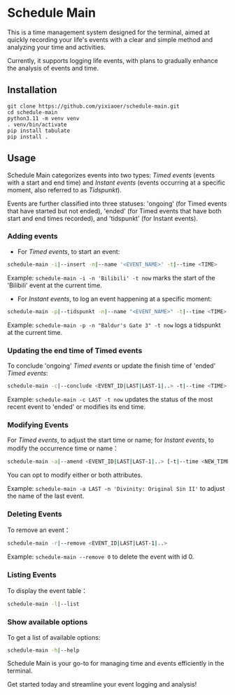 # Schedule Main

This is a time management system designed for the terminal, aimed at quickly recording your life's events with a clear and simple method and analyzing your time and activities. 

Currently, it supports logging life events, with plans to gradually enhance the analysis of events and time.

## Installation

```shell
git clone https://github.com/yixiaoer/schedule-main.git
cd schedule-main
python3.11 -m venv venv
. venv/bin/activate
pip install tabulate
pip install .
```

## Usage

Schedule Main categorizes events into two types: *Timed events* (events with a start and end time) and *Instant events* (events occurring at a specific moment, also referred to as *Tidspunkt*). 

Events are further classified into three statuses: 'ongoing' (for Timed events that have started but not ended), 'ended' (for Timed events that have both start and end times recorded), and 'tidspunkt' (for Instant events).

### Adding events

* For *Timed events*, to start an event:

```sh
schedule-main -i|--insert -n|--name '<EVENT_NAME>' -t|--time <TIME>
```

Example: `schedule-main -i -n 'Bilibili' -t now` marks the start of the 'Bilibili' event at the current time.

* For *Instant events*, to log an event happening at a specific moment:

```sh
schedule-main -p|--tidspunkt -n|--name "<EVENT_NAME>" -t|--time <TIME>
```

Example: `schedule-main -p -n "Baldur's Gate 3" -t now` logs a tidspunkt at the current time.

### Updating the end time of Timed events

To conclude 'ongoing' *Timed events* or update the finish time of 'ended' *Timed events*:

```sh
schedule-main -c|--conclude <EVENT_ID|LAST|LAST-1|..> -t|--time <TIME>
```

Example: `schedule-main -c LAST -t now` updates the status of the most recent event to 'ended' or modifies its end time.

### Modifying Events

For *Timed events*, to adjust the start time or name; for *Instant events*, to modify the occurrence time or name：

```sh
schedule-main -a|--amend <EVENT_ID|LAST|LAST-1|..> [-t|--time <NEW_TIME>]
```

You can opt to modify either or both attributes.

Example: `schedule-main -a LAST -n 'Divinity: Original Sin II'` to adjust the name of the last event.

### Deleting Events

To remove an event：

```sh
schedule-main -r|--remove <EVENT_ID|LAST|LAST-1|..>
```

Example: `schedule-main --remove 0` to delete the event with id 0.

### Listing Events

To display the event table：

```sh
schedule-main -l|--list
```

### Show available options

To get a list of available options:

```sh
schedule-main -h|--help
```

Schedule Main is your go-to for managing time and events efficiently in the terminal. 

Get started today and streamline your event logging and analysis!
